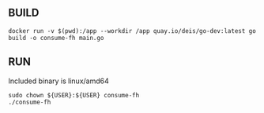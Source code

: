 
BUILD
----------

```
docker run -v $(pwd):/app --workdir /app quay.io/deis/go-dev:latest go build -o consume-fh main.go
```

RUN
----------

Included binary is linux/amd64

```
sudo chown ${USER}:${USER} consume-fh
./consume-fh
```